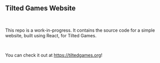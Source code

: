 ## Tilted Games Website

<br />

This repo is a work-in-progress. It contains the source code for a simple website, built using React, for Tilted Games. 

<br />

You can check it out at https://tiltedgames.org!
